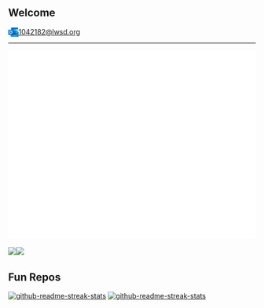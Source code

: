 ## Welcome


<img align="left" alt="Email" width="21px" src="/images/outlook.png" /> 1042182@lwsd.org

***

![Metrics](/github-metrics.svg)

<img align="left" src="https://github-readme-stats.vercel.app/api?username=someonecantcode&show_icons=true&include_all_commits=true&theme=radical&hide_border=true"/>
<img src="https://github-readme-stats.vercel.app/api/top-langs/?username=someonecantcode&layout=compact&theme=radical&hide_border=true"/>
<br>

## Fun Repos
  <p align="left">
     <a href="https://github.com/someonecantcode/Mario64"><img width="278" src="https://denvercoder1-github-readme-stats.vercel.app/api/pin/?username=someonecantcode&repo=Mario64&theme=react&bg_color=1F222E&title_color=F8D866&hide_border=true&icon_color=F8D866&show_icons=false" alt="github-readme-streak-stats"></a>
     <a href="https://github.com/someonecantcode/nzp"><img width="278" src="https://denvercoder1-github-readme-stats.vercel.app/api/pin/?username=someonecantcode&repo=nzp&theme=react&bg_color=1F222E&title_color=F8D866&hide_border=true&icon_color=F8D866&show_icons=false" alt="github-readme-streak-stats"></a>
</p>



